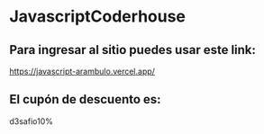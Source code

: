 # JavascriptCoderhouse
## Para ingresar al sitio puedes usar este link:
https://javascript-arambulo.vercel.app/

## El cupón de descuento es:
d3safio10%